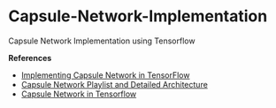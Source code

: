 # **Capsule-Network-Implementation**
Capsule Network Implementation using Tensorflow

**References**

* [Implementing Capsule Network in TensorFlow](https://towardsdatascience.com/implementing-capsule-network-in-tensorflow-11e4cca5ecae)
* [Capsule Network Playlist and Detailed Architecture](https://www.youtube.com/watch?v=yhvxrE1yNoA&list=PLdxQ7SoCLQAP3sUy8W4S0QGLcHiwnNHyd)
* [Capsule Network in Tensorflow](https://youtu.be/2Kawrd5szHE)
